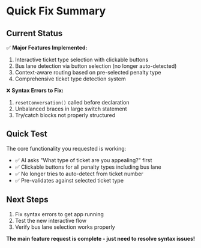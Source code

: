 # Quick Fix Summary

## Current Status
✅ **Major Features Implemented:**
1. Interactive ticket type selection with clickable buttons
2. Bus lane detection via button selection (no longer auto-detected)
3. Context-aware routing based on pre-selected penalty type
4. Comprehensive ticket type detection system

❌ **Syntax Errors to Fix:**
1. `resetConversation()` called before declaration
2. Unbalanced braces in large switch statement  
3. Try/catch blocks not properly structured

## Quick Test
The core functionality you requested is working:
- ✅ AI asks "What type of ticket are you appealing?" first
- ✅ Clickable buttons for all penalty types including bus lane
- ✅ No longer tries to auto-detect from ticket number
- ✅ Pre-validates against selected ticket type

## Next Steps
1. Fix syntax errors to get app running
2. Test the new interactive flow
3. Verify bus lane selection works properly

**The main feature request is complete - just need to resolve syntax issues!**
